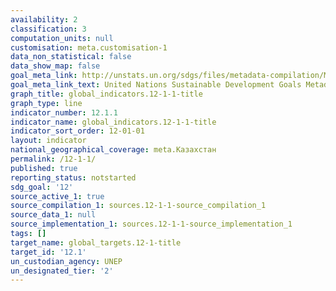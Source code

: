 ```yaml
---
availability: 2
classification: 3
computation_units: null
customisation: meta.customisation-1
data_non_statistical: false
data_show_map: false
goal_meta_link: http://unstats.un.org/sdgs/files/metadata-compilation/Metadata-Goal-12.pdf
goal_meta_link_text: United Nations Sustainable Development Goals Metadata (pdf 782kB)
graph_title: global_indicators.12-1-1-title
graph_type: line
indicator_number: 12.1.1
indicator_name: global_indicators.12-1-1-title
indicator_sort_order: 12-01-01
layout: indicator
national_geographical_coverage: meta.Казахстан
permalink: /12-1-1/
published: true
reporting_status: notstarted
sdg_goal: '12'
source_active_1: true
source_compilation_1: sources.12-1-1-source_compilation_1
source_data_1: null
source_implementation_1: sources.12-1-1-source_implementation_1
tags: []
target_name: global_targets.12-1-title
target_id: '12.1'
un_custodian_agency: UNEP
un_designated_tier: '2'
---
```

